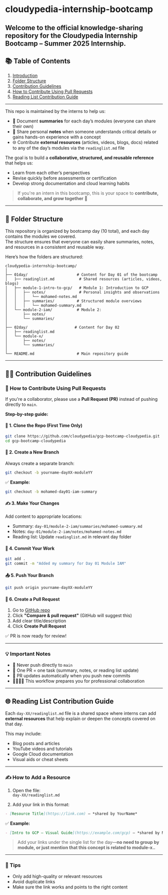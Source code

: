 # cloudypedia-internship-bootcamp

Welcome to the official knowledge-sharing repository for the **Cloudypedia Internship Bootcamp – Summer 2025 Internship**.
---
## 📚 Table of Contents

1. [Introduction](#cloudypedia-internship-bootcamp)
2. [Folder Structure](#-folder-structure)
3. [Contribution Guidelines](#-contribution-guidelines)
4. [How to Contribute Using Pull Requests](#-how-to-contribute-using-pull-requests)
5. [Reading List Contribution Guide](#-reading-list-contribution-guide)
---

This repo is maintained by the interns to help us:
- 📘 Document **summaries** for each day’s modules (everyone can share their own)
- 🧠 Share personal **notes** when someone understands critical details or gains hands-on experience with a concept
- 🌐 Contribute **external resources** (articles, videos, blogs, docs) related to any of the day’s modules via the `readinglist.md` file

The goal is to build a **collaborative, structured, and reusable reference** that helps us:
- Learn from each other’s perspectives
- Revise quickly before assessments or certification
- Develop strong documentation and cloud learning habits

> If you're an intern in this bootcamp, this is your space to **contribute, collaborate, and grow together** 🚀
---

## 📁 Folder Structure

This repository is organized by bootcamp day (10 total), and each day contains the modules we covered.  
The structure ensures that everyone can easily share summaries, notes, and resources in a consistent and reusable way.

Here’s how the folders are structured:

```text
cloudypedia-internship-bootcamp/
│
├── 01day/                      # Content for Day 01 of the bootcamp
│   ├── readinglist.md           # Shared resources (articles, videos, blogs)
│   ├── module-1-intro-to-gcp/   # Module 1: Introduction to GCP
│   │   ├── notes/               # Personal insights and observations
│   │   │   └── mohamed-notes.md
│   │   ├── summaries/          # Structured module overviews
│   │   │   └── mohamed-summary.md
│   └── module-2-iam/           # Module 2: 
│       ├── notes/
│       └── summaries/
│
├── 02day/                     # Content for Day 02
│   ├── readinglist.md
│   └── module-x/
│       ├── notes/
│       └── summaries/
│
└── README.md                   # Main repository guide
```
---


## 🧑‍💻 Contribution Guidelines

### 🔁 How to Contribute Using Pull Requests
If you're a collaborator, please use a **Pull Request (PR)** instead of pushing directly to `main`.

**Step-by-step guide:**

#### 🧭 1. Clone the Repo (First Time Only)
```bash
git clone https://github.com/cloudypedia/gcp-bootcamp-cloudypedia.git
cd gcp-bootcamp-cloudypedia
```

#### 🔄 2. Create a New Branch
Always create a separate branch:
```bash
git checkout -b yourname-dayXX-moduleYY
```
✅ **Example:**
```bash
git checkout -b mohamed-day01-iam-summary
```

#### ✍️ 3. Make Your Changes
Add content to appropriate locations:
- Summary: `day-01/module-2-iam/summaries/mohamed-summary.md`
- Notes: `day-01/module-2-iam/notes/mohamed-notes.md`
- Reading list: Update `readinglist.md` in relevant day folder

#### 💾 4. Commit Your Work
```bash
git add .
git commit -m "Added my summary for Day 01 Module IAM"
```

#### 📤 5. Push Your Branch
```bash
git push origin yourname-dayXX-moduleYY
```

#### 🔁 6. Create a Pull Request
1. Go to [GitHub repo](https://github.com/cloudypedia/gcp-bootcamp-cloudypedia)
2. Click **"Compare & pull request"** (GitHub will suggest this)
3. Add clear title/description
4. Click **Create Pull Request**

✅ PR is now ready for review!

---
### 💡 Important Notes
- 🚫 Never push directly to `main`
- 🔖 One PR = one task (summary, notes, or reading list update)
- 🔄 PR updates automatically when you push new commits
- 👩‍💻👨‍💻 This workflow prepares you for professional collaboration
---

## 🌐 Reading List Contribution Guide

Each `day-XX/readinglist.md` file is a shared space where interns can add **external resources** that help explain or deepen the concepts covered on that day.

This may include:
- Blog posts and articles
- YouTube videos and tutorials
- Google Cloud documentation
- Visual aids or cheat sheets

---

### ✍️ How to Add a Resource

1. Open the file:  
   `day-XX/readinglist.md`

2. Add your link in this format:

```md
- [Resource Title](https://link.com) – *shared by YourName*
````

✅ **Example:**

```md
- [Intro to GCP – Visual Guide](https://example.com/gcp) – *shared by Mohamed*
```

> Add your links under the single list for the day—**no need to group by module, or just mention that this concept is related to module-x..**

---

### 🧠 Tips

* Only add high-quality or relevant resources
* Avoid duplicate links
* Make sure the link works and points to the right content








